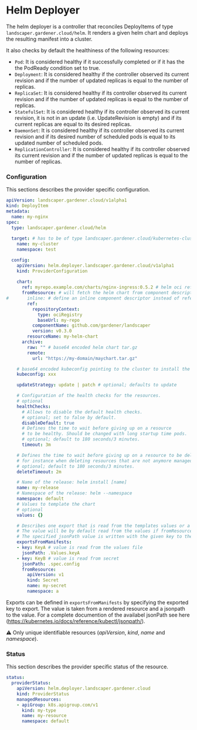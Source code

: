 # Helm Deployer

The helm deployer is a controller that reconciles DeployItems of type `landscaper.gardener.cloud/helm`. It renders a given helm chart and deploys the resulting manifest into a cluster.

It also checks by default the healthiness of the following resources:
* `Pod`: It is considered healthy if it successfully completed
or if it has the the PodReady condition set to true.
* `Deployment`: It is considered healthy if the controller observed
its current revision and if the number of updated replicas is equal
to the number of replicas.
* `ReplicaSet`: It is considered healthy if its controller observed
its current revision and if the number of updated replicas is equal to the number of replicas.
* `StatefulSet`: It is considered healthy if its controller observed
its current revision, it is not in an update (i.e. UpdateRevision is empty)
and if its current replicas are equal to its desired replicas.
* `DaemonSet`: It is considered healthy if its controller observed
its current revision and if its desired number of scheduled pods is equal
to its updated number of scheduled pods.
* `ReplicationController`: It is considered healthy if its controller observed
its current revision and if the number of updated replicas is equal to the number of replicas.

### Configuration

This sections describes the provider specific configuration.

```yaml
apiVersion: landscaper.gardener.cloud/v1alpha1
kind: DeployItem
metadata:
  name: my-nginx
spec:
  type: landscaper.gardener.cloud/helm
  
  target: # has to be of type landscaper.gardener.cloud/kubernetes-cluster
    name: my-cluster
    namespace: test

  config:
    apiVersion: helm.deployer.landscaper.gardener.cloud/v1alpha1
    kind: ProviderConfiguration
    
    chart:
      ref: myrepo.example.com/charts/nginx-ingress:0.5.2 # helm oci ref
      fromResource: # will fetch the helm chart from component descriptor resource of type helm chart
#       inline: # define an inline component descriptor instead of referencing a remote
        ref:
          repositoryContext:
            type: ociRegistry
            baseUrl: my-repo
          componentName: github.com/gardener/landscaper
          version: v0.3.0
        resourceName: my-helm-chart
      archive:
        raw: "" # base64 encoded helm chart tar.gz
        remote:
          url: "https://my-domain/maychart.tar.gz"

    # base64 encoded kubeconfig pointing to the cluster to install the chart
    kubeconfig: xxx

    updateStrategy: update | patch # optional; defaults to update

    # Configuration of the health checks for the resources.
    # optional
    healthChecks:
      # Allows to disable the default health checks.
      # optional; set to false by default.
      disableDefault: true
      # Defines the time to wait before giving up on a resource
      # to be healthy. Should be changed with long startup time pods.
      # optional; default to 180 seconds/3 minutes.
      timeout: 3m

    # Defines the time to wait before giving up on a resource to be deleted,
    # for instance when deleting resources that are not anymore managed from this DeployItem.
    # optional; default to 180 seconds/3 minutes.
    deleteTimeout: 2m

    # Name of the release: helm install [name]
    name: my-release
    # Namespace of the release: helm --namespace
    namespace: default
    # Values to template the chart
    # optional
    values: {}

    # Describes one export that is read from the templates values or a templated resource.
    # The value will be by default read from the values if fromResource is not specified.
    # The specified jsonPath value is written with the given key to the exported configuration.
    exportsFromManifests:
    - key: KeyA # value is read from the values file
      jsonPath: .Values.keyA
    - key: KeyB # value is read from secret
      jsonPath: .spec.config
      fromResource:
        apiVersion: v1
        kind: Secret
        name: my-secret
        namespace: a
```

Exports can be defined in `exportsFromManifests` by specifying the exported key to export.
The value is taken from a rendered resource and a jsonpath to the value.
For a complete documention of the availabel jsonPath see here (https://kubernetes.io/docs/reference/kubectl/jsonpath/).

:warning: Only unique identifiable resources (_apiVersion_, _kind_, _name_ and _namespace_).

### Status

This section describes the provider specific status of the resource.

```yaml
status:
  providerStatus:
    apiVersion: helm.deployer.landscaper.gardener.cloud
    kind: ProviderStatus
    managedResources:
    - apiGroup: k8s.apigroup.com/v1
      kind: my-type
      name: my-resource
      namespace: default
```
